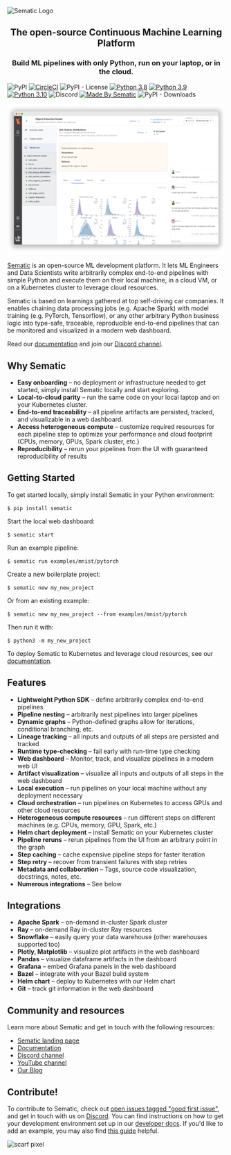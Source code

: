 ![Sematic Logo](https://raw.githubusercontent.com/sematic-ai/sematic/main/docs/images/Logo_README.png)

<h2 align="center">The open-source Continuous Machine Learning Platform</h2>

<h3 align="center">Build ML pipelines with only Python, run on your laptop, or in the cloud.</h3>

![PyPI](https://img.shields.io/pypi/v/sematic/0.34.1?style=for-the-badge)
[![CircleCI](https://img.shields.io/circleci/build/github/sematic-ai/sematic/main?label=CircleCI&style=for-the-badge&token=60d1953bfee5b6bf8201f8e84a10eaa5bf5622fe)](https://app.circleci.com/pipelines/github/sematic-ai/sematic?branch=main&filter=all)
![PyPI - License](https://img.shields.io/pypi/l/sematic?style=for-the-badge)
[![Python 3.8](https://img.shields.io/badge/Python-3.8-blue?style=for-the-badge&logo=none)](https://python.org)
[![Python 3.9](https://img.shields.io/badge/Python-3.9-blue?style=for-the-badge&logo=none)](https://python.org)
[![Python 3.10](https://img.shields.io/badge/Python-3.10-blue?style=for-the-badge&logo=none)](https://python.org)
![Discord](https://img.shields.io/discord/983789877927747714?label=DISCORD&style=for-the-badge)
[![Made By Sematic](https://img.shields.io/badge/Made_by-Sematic_🦊-E19632?style=for-the-badge&logo=none)](https://sematic.dev)
![PyPI - Downloads](https://img.shields.io/pypi/dm/sematic?style=for-the-badge)

![Sematic Screenshot](https://raw.githubusercontent.com/sematic-ai/sematic/main/docs/images/Screenshot_README_2.png)

[Sematic](https://sematic.dev) is an open-source ML development platform. It
lets ML Engineers and Data Scientists write arbitrarily complex end-to-end
pipelines with simple Python and execute them on their local machine, in a cloud
VM, or on a Kubernetes cluster to leverage cloud resources.

Sematic is based on learnings gathered at top self-driving car companies. It
enables chaining data processing jobs (e.g. Apache Spark) with model training
(e.g. PyTorch, Tensorflow), or any other arbitrary Python business logic into
type-safe, traceable, reproducible end-to-end pipelines that can be monitored
and visualized in a modern web dashboard.

Read our [documentation](https://docs.sematic.dev) and join our [Discord
channel](https://discord.gg/4KZJ6kYVax).

## Why Sematic

- **Easy onboarding** – no deployment or infrastructure needed to get started,
  simply install Sematic locally and start exploring.
- **Local-to-cloud parity** – run the same code on your local laptop and on your
  Kubernetes cluster.
- **End-to-end traceability** – all pipeline artifacts are persisted, tracked,
  and visualizable in a web dashboard.
- **Access heterogeneous compute** – customize required resources for each
  pipeline step to optimize your performance and cloud footprint (CPUs, memory,
  GPUs, Spark cluster, etc.)
- **Reproducibility** – rerun your pipelines from the UI with guaranteed
  reproducibility of results

## Getting Started

To get started locally, simply install Sematic in your Python environment:

```shell
$ pip install sematic
```

Start the local web dashboard:

```shell
$ sematic start
```

Run an example pipeline:

```shell
$ sematic run examples/mnist/pytorch
```

Create a new boilerplate project:

```shell
$ sematic new my_new_project
```

Or from an existing example:

```shell
$ sematic new my_new_project --from examples/mnist/pytorch
```

Then run it with:

```shell
$ python3 -m my_new_project
```

To deploy Sematic to Kubernetes and leverage cloud resources, see our
[documentation](https://docs.sematic.dev).

## Features

- **Lightweight Python SDK** – define arbitrarily complex end-to-end pipelines
- **Pipeline nesting** – arbitrarily nest pipelines into larger pipelines
- **Dynamic graphs** – Python-defined graphs allow for iterations, conditional
  branching, etc.
- **Lineage tracking** – all inputs and outputs of all steps are persisted and
  tracked
- **Runtime type-checking** – fail early with run-time type checking
- **Web dashboard** – Monitor, track, and visualize pipelines in a modern web UI
- **Artifact visualization** – visualize all inputs and outputs of all steps in
  the web dashboard
- **Local execution** – run pipelines on your local machine without any
  deployment necessary
- **Cloud orchestration** – run pipelines on Kubernetes to access GPUs and other
  cloud resources
- **Heterogeneous compute resources** – run different steps on different
  machines (e.g. CPUs, memory, GPU, Spark, etc.)
- **Helm chart deployment** – install Sematic on your Kubernetes cluster
- **Pipeline reruns** – rerun pipelines from the UI from an arbitrary point in
  the graph
- **Step caching** – cache expensive pipeline steps for faster iteration
- **Step retry** – recover from transient failures with step retries
- **Metadata and collaboration** – Tags, source code visualization, docstrings,
  notes, etc.
- **Numerous integrations** – See below

## Integrations

- **Apache Spark** – on-demand in-cluster Spark cluster
- **Ray** – on-demand Ray in-cluster Ray resources
- **Snowflake** – easily query your data warehouse (other warehouses supported
  too)
- **Plotly, Matplotlib** – visualize plot artifacts in the web dashboard
- **Pandas** – visualize dataframe artifacts in the dashboard
- **Grafana** – embed Grafana panels in the web dashboard
- **Bazel** – integrate with your Bazel build system
- **Helm chart** – deploy to Kubernetes with our Helm chart
- **Git** – track git information in the web dashboard

## Community and resources

Learn more about Sematic and get in touch with the following resources:

- [Sematic landing page](https://sematic.dev)
- [Documentation](https://docs.sematic.dev)
- [Discord channel](https://discord.gg/4KZJ6kYVax)
- [YouTube channel](https://www.youtube.com/@sematic-ai)
- [Our Blog](https://sematic.dev/blog)

## Contribute!

To contribute to Sematic, check out [open issues tagged "good first
issue"](https://github.com/sematic-ai/sematic/issues?q=is%3Aopen+is%3Aissue+label%3A%22good+first+issue%22),
and get in touch with us on [Discord](https://discord.gg/4KZJ6kYVax).
You can find instructions on how to get your development environment set up
in our [developer docs](./developer-docs/README.md). If you'd like to add
an example, you may also find
[this guide](https://docs.sematic.dev/project/contributor-guide/contribute-example)
helpful.

![scarf pixel](https://static.scarf.sh/a.png?x-pxid=80c3593f-25a0-4b06-90a1-0b670a6567d4)
